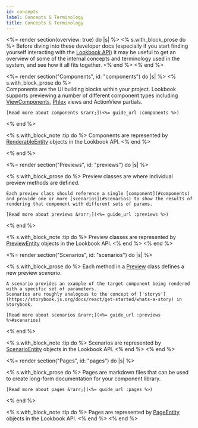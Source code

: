 ```yaml
---
id: concepts
label: Concepts & Terminology
title: Concepts & Terminology
---
```


<%= render section(overview: true) do |s| %>
  <% s.with_block_prose do %>
    Before diving into these developer docs (especially if you start finding yourself interacting with 
    the [Lookbook API](<%= api_url :lookbook %>)) it may be useful to get an overview of some of the internal
    concepts and terminology used in the system, and see how it all fits together.
  <% end %>
<% end %>

<%= render section("Components", id: "components") do |s| %>
  <% s.with_block_prose do %>    
    Components are the UI building blocks within your project. Lookbook supports
    previewing a number of different component types including [ViewComponents](https://viewcomponent.org), [Phlex](https://www.phlex.fun/) views and ActionView partials.

    [Read more about components &rarr;](<%= guide_url :components %>)
  <% end %>

  <% s.with_block_note :tip do %>
    Components are represented by [RenderableEntity](<%= api_module_url "RenderableEntity" %>) objects in the Lookbook API.
  <% end %>

<% end %>

<%= render section("Previews", id: "previews") do |s| %>

  <% s.with_block_prose do %>
    Preview classes are where individual preview methods are defined.

    Each preview class should reference a single [component](#components)
    and provide one or more [scenarios](#scenarios) to show the results of rendering that component with different sets of params.

    [Read more about previews &rarr;](<%= guide_url :previews %>)
  <% end %>

  <% s.with_block_note :tip do %>
    Preview classes are represented by [PreviewEntity](<%= api_module_url "PreviewEntity" %>) objects in the Lookbook API.
  <% end %>
<% end %>

<%= render section("Scenarios", id: "scenarios") do |s| %>

  <% s.with_block_prose do %>
    Each method in a [Preview](#preview) class defines a new preview _scenario_.
    
    A scenario provides an example of the target component being rendered with a specific set of parameters.
    Scenarios are roughly analogous to the concept of ['storys'](https://storybook.js.org/docs/react/get-started/whats-a-story) in Storybook.

    [Read more about scenarios &rarr;](<%= guide_url :previews %>#scenarios)
  <% end %>

  <% s.with_block_note :tip do %>
    Scenarios are represented by [ScenarioEntity](<%= api_module_url "ScenarioEntity" %>) objects in the Lookbook API.
  <% end %>
<% end %>

<%= render section("Pages", id: "pages") do |s| %>

  <% s.with_block_prose do %>
    Pages are markdown files that can be used to create long-form documentation for your component library.

    [Read more about pages &rarr;](<%= guide_url :pages %>)
  <% end %>

  <% s.with_block_note :tip do %>
    Pages are represented by [PageEntity](<%= api_module_url "PageEntity" %>) objects in the Lookbook API.
  <% end %>
<% end %>





